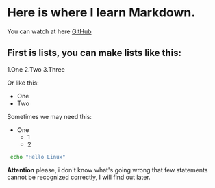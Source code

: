 # Here is where I learn Markdown.

 You can watch at here [GitHub](https://github.com/WJHPrince/Markdown)

## First is lists, you can make lists like this:

1.One
2.Two
3.Three

Or like this: 

*   One
*   Two

Sometimes we may need this:

*   One
    *   1
    *   2

```sh
 echo "Hello Linux"
```

**Attention** please, i don't know what's going wrong that few statements cannot be recognized correctly, I will find out later.
